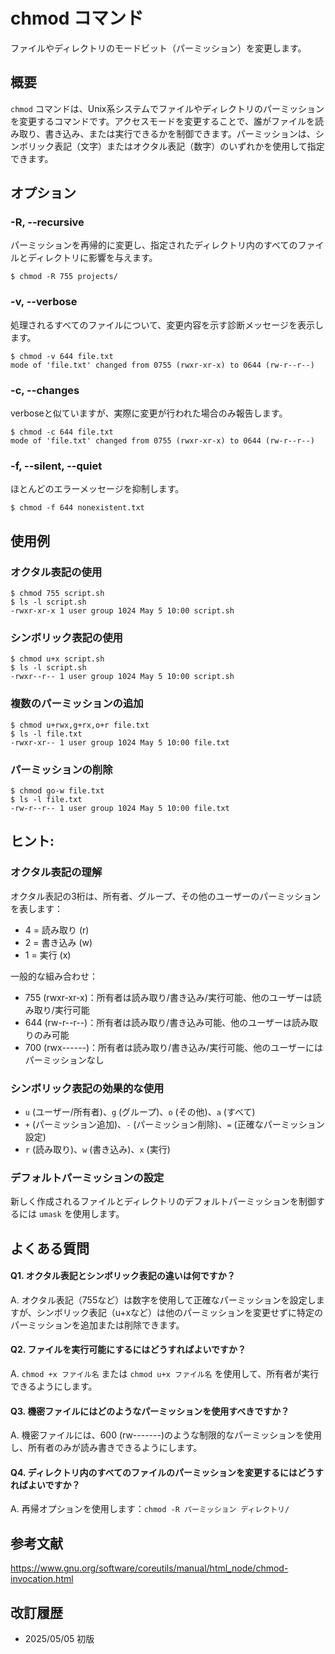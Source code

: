 # chmod コマンド

ファイルやディレクトリのモードビット（パーミッション）を変更します。

## 概要

`chmod` コマンドは、Unix系システムでファイルやディレクトリのパーミッションを変更するコマンドです。アクセスモードを変更することで、誰がファイルを読み取り、書き込み、または実行できるかを制御できます。パーミッションは、シンボリック表記（文字）またはオクタル表記（数字）のいずれかを使用して指定できます。

## オプション

### **-R, --recursive**

パーミッションを再帰的に変更し、指定されたディレクトリ内のすべてのファイルとディレクトリに影響を与えます。

```console
$ chmod -R 755 projects/
```

### **-v, --verbose**

処理されるすべてのファイルについて、変更内容を示す診断メッセージを表示します。

```console
$ chmod -v 644 file.txt
mode of 'file.txt' changed from 0755 (rwxr-xr-x) to 0644 (rw-r--r--)
```

### **-c, --changes**

verboseと似ていますが、実際に変更が行われた場合のみ報告します。

```console
$ chmod -c 644 file.txt
mode of 'file.txt' changed from 0755 (rwxr-xr-x) to 0644 (rw-r--r--)
```

### **-f, --silent, --quiet**

ほとんどのエラーメッセージを抑制します。

```console
$ chmod -f 644 nonexistent.txt
```

## 使用例

### オクタル表記の使用

```console
$ chmod 755 script.sh
$ ls -l script.sh
-rwxr-xr-x 1 user group 1024 May 5 10:00 script.sh
```

### シンボリック表記の使用

```console
$ chmod u+x script.sh
$ ls -l script.sh
-rwxr--r-- 1 user group 1024 May 5 10:00 script.sh
```

### 複数のパーミッションの追加

```console
$ chmod u+rwx,g+rx,o+r file.txt
$ ls -l file.txt
-rwxr-xr-- 1 user group 1024 May 5 10:00 file.txt
```

### パーミッションの削除

```console
$ chmod go-w file.txt
$ ls -l file.txt
-rw-r--r-- 1 user group 1024 May 5 10:00 file.txt
```

## ヒント:

### オクタル表記の理解

オクタル表記の3桁は、所有者、グループ、その他のユーザーのパーミッションを表します：
- 4 = 読み取り (r)
- 2 = 書き込み (w)
- 1 = 実行 (x)

一般的な組み合わせ：
- 755 (rwxr-xr-x)：所有者は読み取り/書き込み/実行可能、他のユーザーは読み取り/実行可能
- 644 (rw-r--r--)：所有者は読み取り/書き込み可能、他のユーザーは読み取りのみ可能
- 700 (rwx------)：所有者は読み取り/書き込み/実行可能、他のユーザーにはパーミッションなし

### シンボリック表記の効果的な使用

- `u` (ユーザー/所有者)、`g` (グループ)、`o` (その他)、`a` (すべて)
- `+` (パーミッション追加)、`-` (パーミッション削除)、`=` (正確なパーミッション設定)
- `r` (読み取り)、`w` (書き込み)、`x` (実行)

### デフォルトパーミッションの設定

新しく作成されるファイルとディレクトリのデフォルトパーミッションを制御するには `umask` を使用します。

## よくある質問

#### Q1. オクタル表記とシンボリック表記の違いは何ですか？
A. オクタル表記（755など）は数字を使用して正確なパーミッションを設定しますが、シンボリック表記（u+xなど）は他のパーミッションを変更せずに特定のパーミッションを追加または削除できます。

#### Q2. ファイルを実行可能にするにはどうすればよいですか？
A. `chmod +x ファイル名` または `chmod u+x ファイル名` を使用して、所有者が実行できるようにします。

#### Q3. 機密ファイルにはどのようなパーミッションを使用すべきですか？
A. 機密ファイルには、600 (rw-------)のような制限的なパーミッションを使用し、所有者のみが読み書きできるようにします。

#### Q4. ディレクトリ内のすべてのファイルのパーミッションを変更するにはどうすればよいですか？
A. 再帰オプションを使用します：`chmod -R パーミッション ディレクトリ/`

## 参考文献

https://www.gnu.org/software/coreutils/manual/html_node/chmod-invocation.html

## 改訂履歴

- 2025/05/05 初版
